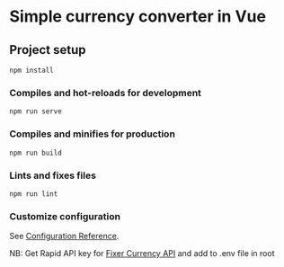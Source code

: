 # Simple currency converter in Vue

## Project setup
```
npm install
```

### Compiles and hot-reloads for development
```
npm run serve
```

### Compiles and minifies for production
```
npm run build
```

### Lints and fixes files
```
npm run lint
```

### Customize configuration
See [Configuration Reference](https://cli.vuejs.org/config/).

NB: Get Rapid API key for [Fixer Currency API](https://rapidapi.com/fixer/api/fixer-currency) and add to .env file in root